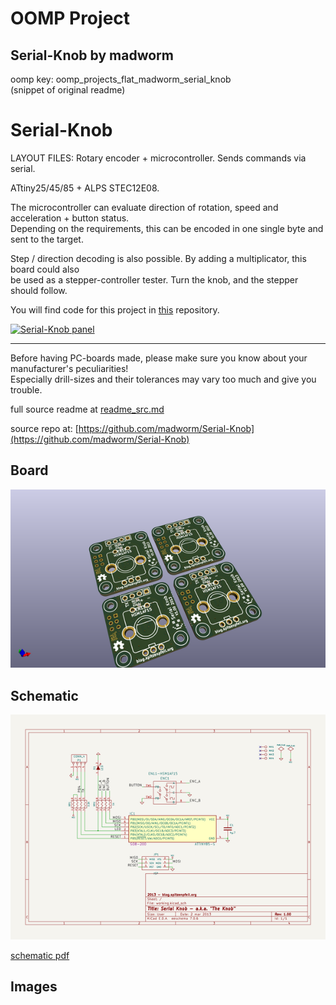# OOMP Project  
## Serial-Knob  by madworm  
  
oomp key: oomp_projects_flat_madworm_serial_knob  
(snippet of original readme)  
  
  
Serial-Knob  
===========  
  
LAYOUT FILES: Rotary encoder + microcontroller. Sends commands via serial.  
  
ATtiny25/45/85 + ALPS STEC12E08.  
  
The microcontroller can evaluate direction of rotation, speed and acceleration + button status.  
Depending on the requirements, this can be encoded in one single byte and sent to the target.  
  
Step / direction decoding is also possible. By adding a multiplicator, this board could also  
be used as a stepper-controller tester. Turn the knob, and the stepper should follow.  
  
You will find code for this project in [this](https://github.com/madworm/ATtiny_projects/tree/master/85/Serial-Knob) repository.  
  
[![Serial-Knob panel](/gerber_files__4x4/PNGs/Serial-Knob__front_purple.png)](/gerber_files__4x4/PNGs/Serial-Knob__front_purple.png)  
  
---  
  
Before having PC-boards made, please make sure you know about your manufacturer's peculiarities!  
Especially drill-sizes and their tolerances may vary too much and give you trouble.  
  
  
  full source readme at [readme_src.md](readme_src.md)  
  
source repo at: [https://github.com/madworm/Serial-Knob](https://github.com/madworm/Serial-Knob)  
## Board  
  
[![working_3d.png](working_3d_600.png)](working_3d.png)  
## Schematic  
  
[![working_schematic.png](working_schematic_600.png)](working_schematic.png)  
  
[schematic pdf](working_schematic.pdf)  
## Images  
